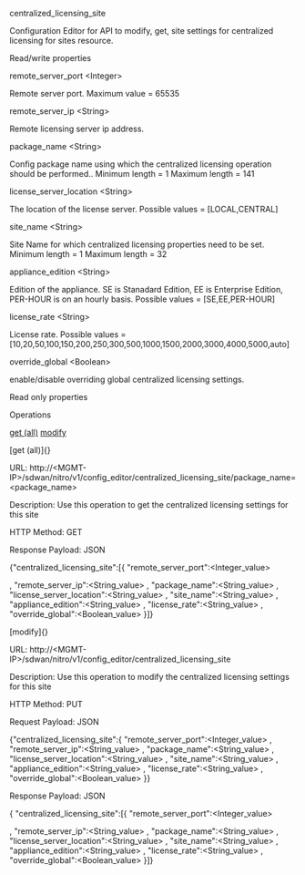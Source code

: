 centralized\_licensing\_site

Configuration Editor for API to modify, get, site settings for centralized licensing for sites resource.

Read/write properties

remote\_server\_port &lt;Integer&gt;

Remote server port. Maximum value = 65535

remote\_server\_ip &lt;String&gt;

Remote licensing server ip address.

package\_name &lt;String&gt;

Config package name using which the centralized licensing operation should be performed.. Minimum length = 1 Maximum length = 141

license\_server\_location &lt;String&gt;

The location of the license server. Possible values = \[LOCAL,CENTRAL\]

site\_name &lt;String&gt;

Site Name for which centralized licensing properties need to be set. Minimum length = 1 Maximum length = 32

appliance\_edition &lt;String&gt;

Edition of the appliance. SE is Stanadard Edition, EE is Enterprise Edition, PER-HOUR is on an hourly basis. Possible values = \[SE,EE,PER-HOUR\]

license\_rate &lt;String&gt;

License rate. Possible values = \[10,20,50,100,150,200,250,300,500,1000,1500,2000,3000,4000,5000,auto\]

override\_global &lt;Boolean&gt;

enable/disable overriding global centralized licensing settings.

Read only properties

Operations

[get (all)](#get_all) [modify](#modify)

[get (all)]{}

URL: http://&lt;MGMT-IP&gt;/sdwan/nitro/v1/config\_editor/centralized\_licensing\_site/package\_name=&lt;package\_name&gt;

Description: Use this operation to get the centralized licensing settings for this site

HTTP Method: GET

Response Payload: JSON

{"centralized\_licensing\_site":\[{ "remote\_server\_port":&lt;Integer\_value&gt;

, "remote\_server\_ip":&lt;String\_value&gt; , "package\_name":&lt;String\_value&gt; , "license\_server\_location":&lt;String\_value&gt; , "site\_name":&lt;String\_value&gt; , "appliance\_edition":&lt;String\_value&gt; , "license\_rate":&lt;String\_value&gt; , "override\_global":&lt;Boolean\_value&gt; }\]}

[modify]{}

URL: http://&lt;MGMT-IP&gt;/sdwan/nitro/v1/config\_editor/centralized\_licensing\_site

Description: Use this operation to modify the centralized licensing settings for this site

HTTP Method: PUT

Request Payload: JSON

{"centralized\_licensing\_site":{ "remote\_server\_port":&lt;Integer\_value&gt; , "remote\_server\_ip":&lt;String\_value&gt; , "package\_name":&lt;String\_value&gt; , "license\_server\_location":&lt;String\_value&gt; , "site\_name":&lt;String\_value&gt; , "appliance\_edition":&lt;String\_value&gt; , "license\_rate":&lt;String\_value&gt; , "override\_global":&lt;Boolean\_value&gt; }}

Response Payload: JSON

{ "centralized\_licensing\_site":\[{ "remote\_server\_port":&lt;Integer\_value&gt;

, "remote\_server\_ip":&lt;String\_value&gt; , "package\_name":&lt;String\_value&gt; , "license\_server\_location":&lt;String\_value&gt; , "site\_name":&lt;String\_value&gt; , "appliance\_edition":&lt;String\_value&gt; , "license\_rate":&lt;String\_value&gt; , "override\_global":&lt;Boolean\_value&gt; }\]}
